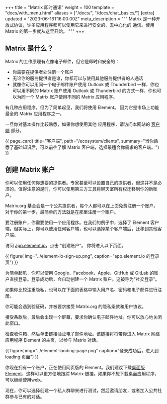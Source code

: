 +++
title = "Matrix 即时通讯"
weight = 100
template = "docs/with_menu.html"
aliases = ["/docs/", "/docs/chat_basics/"]
[extra]
updated = "2023-06-16T16:00:00Z"
meta_description = """
Matrix 是一种开放式协议，许多应用程序都可以使用它来进行安全的、去中心化的
通信。使用 Matrix 的第一步就从这里开始。
"""
+++

## Matrix 是什么？

Matrix 的工作原理有点像电子邮件，但它是即时和安全的：

- 你需要在提供者处注册一个账户
- 无论你的服务提供者是谁，你都可以与使用其他服务提供者的人通话
- 就像你可以用同一个电子邮件账户使用 Outlook 或 Thunderbird 一样，你也可以用不同的 Matrix
  账户使用 Outlook 或 Thunderbird 的方式一样，你也可以为同一个 Matrix 账户使用不同的 Matrix 应用程序。

有几种应用程序，但为了简单起见，我们将使用 Element。
因为它是市场上功能最全的 Matrix 应用程序之一。

一旦你对基本操作比较熟悉，如果你想使用其他
应用程序，请访问本网站的 [客户端](/ecosystem/clients) 部分。

{{ page_card(
    title="客户端",
    path="/ecosystem/clients",
    summary="当你熟悉了基础知识后，可以前往了解 Matrix 客户端，选择最适合你需求的客户端。")
}}

## 创建 Matrix 账户

你可以使用任何你想要的提供者。专家甚至可以设置自己的提供者，但这并不是必须的。值得注意的是时，你可以使用第三方工具将聊天室所有权迁移到你的新账户。

Matrix.org 基金会是一个公共提供者，每个人都可以在上面免费注册一个账户。对于你的第一步，最简单的方法就是在那里注册一个账户。

要注册账户，你需要使用一个应用程序。在我们的例子中，选择了 Element 客户端，但实际上，你可以使用任何客户端，也可以选择某个客户端后，迁移到其他客户端。

访问 [app.element.io](https://app.element.io)，点击 "创建账户"。
你将进入以下页面。

{{ 
    figure(
        img="../element-io-sign-up.png",
        caption="app.element.io 的登录页")
}}


为简单起见，你可以使用 Google、Facebook、Apple、GitHub 或 GitLab 的账户直接登录。登录成功后，会自动创建一个 Matrix 账户。这被称为"社交登录"。

如果你比较注重隐私，也可以在下面的表格中输入用户名、密码和电子邮件进行注册。

你可能会遇到验证码，并被要求接受 Matrix.org 的隐私条款和用户协议。

接受条款后，最后会出现一个屏幕，要求你确认电子邮件地址。你可以放心地关闭此窗口。

检查收件箱，然后单击链接验证电子邮件地址。该链接将将带你进入 Matrix 网络应用程序 Element 的主页，以参与 Matrix 对话。

{{ figure(
    img="../element-landing-page.png"
    caption="登录成功后，进入到 loading 页面")
}}

你现在拥有一个账户，正在使用网页版的 Element。我们建议下载[桌面版Element](https://element.io/download)、这样可以更方便地跟踪 Matrix 链接。如果你不想下载桌面应用程序，可以继续使用web。

现在，你可以选择创建一个私人群聊来进行测试，然后邀请朋友，或者加入公共社群参与已有的对话。
